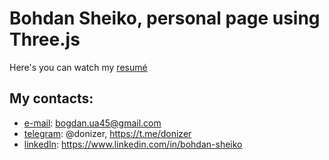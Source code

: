 # Bohdan Sheiko, personal page using Three.js

Here's you can watch my [resumé](https://donizer.github.io/donizer-three/)

## My contacts:

- [e-mail](mailto:bogdan.ua45@gmail.com): bogdan.ua45@gmail.com
- [telegram](https://t.me/donizer): @donizer, https://t.me/donizer
- [linkedIn](https://www.linkedin.com/in/bohdan-sheiko): https://www.linkedin.com/in/bohdan-sheiko
